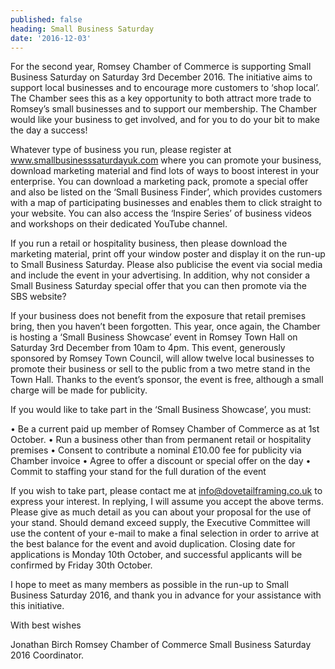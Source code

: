 ```yaml
---
published: false
heading: Small Business Saturday
date: '2016-12-03'
---
```

For the second year, Romsey Chamber of Commerce is supporting Small Business Saturday on Saturday 3rd December 2016. The initiative aims to support local businesses and to encourage more customers to ‘shop local’. The Chamber sees this as a key opportunity to both attract more trade to Romsey’s small businesses and to support our membership. The Chamber would like your business to get involved, and for you to do your bit to make the day a success!

Whatever type of business you run, please register at www.smallbusinesssaturdayuk.com where you can promote your business, download marketing material and find lots of ways to boost interest in your enterprise. You can download a marketing pack, promote a special offer and also be listed on the ‘Small Business Finder’, which provides customers with a map of participating businesses and enables them to click straight to your website. You can also access the ‘Inspire Series’ of business videos and workshops on their dedicated YouTube channel.

If you run a retail or hospitality business, then please download the marketing material, print off your window poster and display it on the run-up to Small Business Saturday. Please also publicise the event via social media and include the event in your advertising. In addition, why not consider a Small Business Saturday special offer that you can then promote via the SBS website?

If your business does not benefit from the exposure that retail premises bring, then you haven’t been forgotten. This year, once again, the Chamber is hosting a ‘Small Business Showcase’ event in Romsey Town Hall on Saturday 3rd December from 10am to 4pm. This event, generously sponsored by Romsey Town Council, will allow twelve local businesses to promote their business or sell to the public from a two metre stand in the Town Hall. Thanks to the event’s sponsor, the event is free, although a small charge will be made for publicity.

If you would like to take part in the ‘Small Business Showcase’, you must:

•	Be a current paid up member of Romsey Chamber of Commerce as at 1st October.
•	Run a business other than from permanent retail or hospitality premises
•	Consent to contribute a nominal £10.00 fee for publicity via Chamber invoice
•	Agree to offer a discount or special offer on the day
•	Commit to staffing your stand for the full duration of the event

If you wish to take part, please contact me at info@dovetailframing.co.uk to express your interest. In replying, I will assume you accept the above terms. Please give as much detail as you can about your proposal for the use of your stand. Should demand exceed supply, the Executive Committee will use the content of your e-mail to make a final selection in order to arrive at the best balance for the event and avoid duplication. Closing date for applications is Monday 10th October, and successful applicants will be confirmed by Friday 30th October.

I hope to meet as many members as possible in the run-up to Small Business Saturday 2016, and thank you in advance for your assistance with this initiative.

With best wishes

Jonathan Birch
Romsey Chamber of Commerce
Small Business Saturday 2016 Coordinator.


